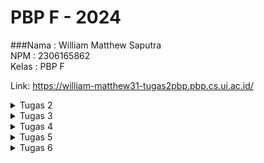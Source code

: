 # PBP F - 2024

###Nama : William Matthew Saputra  
NPM : 2306165862  
Kelas : PBP F  

Link: https://william-matthew31-tugas2pbp.pbp.cs.ui.ac.id/

<details>
  <summary>Tugas 2</summary>

**TUGAS 2**  
**Memuat project django baru**  
Dalam pembuatan proyek Django baru, ada beberapa hal dasar yang harus disiapkan mulai dari penyimpanan lokal, repository pada GitHub hingga hal - hal penting seperti _virtual environment_ dan lainnya. Penyimpanan lokal berguna untuk menyimpan data secara lokal pada penyimpanan komputer, sedangkan _repository_ GitHub adalah ruang penyimpanan secara daring. Data pada penyimpanan lokal nantinya akan di _push_ ke _repository_ GitHub sehingga data bisa diakses oleh pengembang lain sekaligus bisa dilacak perubahannya. Setelah menyiapkan penyimpanan lokal dan _repository_ GitHub, saya membuat dan mengaktifkan _virtual environment_ untuk mengisolasi _package_ dan _dependencies_ dari aplikasi sehingga tidak terjadi konflik dengan versi lain yang terdapat pada komputer. Selanjutnya, saya menyiapkan dependencies yang merupakan sebuah modul untuk fungsionalitas suatu perangkat lunak. _Dependencies_ mencakup _library_, _framework_, ataupun _package_. Pada kasus ini, saya menambahkan _dependencies_ melalui _file_ yang bernama `requirements.txt` yang nantinya akan di _install_ dengan memanfaatkan _virtual environment_. Setelah semua hal sudah siap, saya membuat proyek Django dengan nama `tugas2pbp` dengan perintah `django-admin startproject tugas2pbp .` Sebelum dijalankan, proyek Django harus diatur konfigurasinya pada file `settings.py`. Bagian yang harus diubah adalah `ALLOWED_HOST`, yang merupakan daftar host yang diperbolehkan untuk mengakses aplikasi web. Setelah itu, proyek Django ini bisa di deploy.  
  
**Membuat aplikasi dengan nama `main` pada proyek tersebut**  
Untuk membuat aplikasi dengan nama main pada proyek, saya menggunakan perintah `python manage.py startapp main` sehingga dirketori `main` baru akan terbentuk. Setelah itu saya mendaftarkan aplikasi `main` ke dalam proyek melalui file `settings.py`. Saya menambahkan `main` pada bagian `INSTALLED_APPS` pada file tersebut.  
  
**Melakukan routing pada proyek agar dapat menjalankan aplikasi `main`**  
Routing proyek dilakukan agar aplikasi `main` bisa dibuka melalui web. Routing dilakukan dengan membuat berkas `urls.py` pada direktori `main` yang sudah dibuat sebelumnya. Hal ini dilakukan untuk mengatur rute URL secara spesifik berdasarkan fitur yang ada pada aplikasi. Setelah itu saya menambahkan rute URL menggunakan fungsi _include_ pada berkas `urls.py`  pada direktori proyek untuk mengarahkan routing URL pada tingkat yang lebih luas dan mengarahkannya ke aplikasi.  

**Membuat model pada aplikasi `main` dengan nama `Product` dan memiliki atribut wajib (name, price, description)**  
Saya membuat model pada aplikasi dengan memodifikasi berkas `models.py` pada direktori main. Untuk tugas ini, saya menggunakan _CharField_ untuk atribut `name`, _IntegerField_ untuk atribut `price`, _TextField_ untuk atribut `description`, _DecimalField_ untuk atribut `thickness`, dan juga _TextField_ untuk atribut `user_reviews`. Setelah membuat model sesuai keinginan, saya melakukan migrasi model untuk mengubah struktur tabel data sesuai dengan model yang saya sudah definisikan.  

**Membuat sebuah fungsi pada `views.py` untuk dikembalikan ke dalam sebuah template HTML yang menampilkan nama aplikasi serta nama dan kelas kamu**  
`views.py` akan ditambahkan fungsi yang mengembalikan data yang diinginkan ke template HTML. Pada tugas ini, saya mengembalikan nama aplikasi, nama pribadi, dan kelas ke template HTML.  

**Membuat sebuah routing pada `urls.py` aplikasi `main` untuk memetakan fungsi yang telah dibuat pada `views.py`.**  
Saya menambahkan rute URL pada `urls.py` untuk mengatur rute URL yang berhubungan dengan aplikasi `main`. Pada kasus ini, URL akan memetakan fungsi yang sudah dibuat pada `views.py`. Hal ini berguna untuk menggunakan fungsi yang sudah dibuat melalui URL tertentu.  

**Melakukan deployment ke PWS terhadap aplikasi yang sudah dibuat sehingga nantinya dapat diakses oleh teman-temanmu melalui Internet.**  
Setelah menyiapkan seluruh komponen yang diperlukan untuk membuat aplikasi, saya melakukan deployment dengan menambahkan URL deployment pada berkasi `settings.py`, dilanjutkan dengan perintah _git add, commit_, dan _push_ perubahan ke GitHub sekaligus ke server PWS. Setelah _deployment_ berhasil, aplikasi bisa diakses melalui internet.  

**Bagan dan penjelasan**  
![PBP William (1)](https://github.com/user-attachments/assets/55e7a8d4-3280-4f35-8e1f-3c94cbfb3773)  
Bagan tersebut menggambarkan flow kerja dari aplikasi Django. Hal ini diawali dengan _request client_ dari pengguna yang akan diterima oleh `urls.py` yang berfungsi untuk menentukan _view_ yang tepat. Setelah itu, request akan diteruskan ke `views.py` yang nantinya akan berinteraksi dengan `models.py` dalam bentuk membaca atau menulis data yang diperlukan oleh database. Setelah proses data, `views.py` akan menerima data dari `main.html` yang berfungsi sebagai _template_ HTML dan bisa melakukan visualisasi data yang sudah diproses menjadi tampilan yang bisa dinikmati pengguna. Proses ini diakhiri dengan `views.py` yang mengirimkan HTTP _response_ berupa HTML yang sudah diproses atau dirender kepada pengguna.

**Bagian Pertanyaan**  
**1. Jelaskan fungsi git dalam pengembangan perangkat lunak!**  
Git adalah sebuah _distributed version control system_ (dVCS) yang berfungsi sebagai mengontrol dan melacak perubahan versi yang terjadi pada suatu proyek. Hal ini memungkinkan pengembang untuk memastikan bahwa setiap perubahan yang terjadi bisa diatur, dipantau, dan dilacak secara menyeluruh. Selain itu, perubahan juga bisa dibandingkan bahkan dibatalkan juga diperlukan. Inilah menjadi salah satu tools yang digunakan developer untuk berkolaborasi dalam menyelesaikan suatu projek. Developer bisa secara bebas bekerja pada bagian yang berbeda secara bersamaan tanpa mengganggu pekerjaan yang lain.  
  
**2. Menurut Anda, dari semua framework yang ada, mengapa framework Django dijadikan permulaan pembelajaran pengembangan perangkat lunak?**  
Framework Django digunakan sebagai permulaan dalam pembelajaran pengembangan perangkat lunak karena Django sendiri yang ramah untuk pengguna baru. Secara teknis, Django sudah dirancang untuk mengatasi beberapa kerumitan yang terjadi dalam pengembangan web. Rancangan ini juga mencakup ekosistem yang besar, baik, sekaligus memiliki keamanan yang terjamin. Selain itu Django bersifat _open-source_ yang memungkinkan pengembang untuk melakukan modifikasi secara luas. Ada banyak versi, dokumentasi, dan sudah dilengkapi dengan komunitas yang besar dan aktif.  
  
**3. Mengapa model pada Django disebut sebagai ORM?**  
Model pada Django disebut sebagai ORM (_Object Relational Mapping_) karena Django menggunakan cara ini untuk memetakan objek Python ke tabel _database_ yang bersifat _relational_. Pengembang dipermudah melalui kehadiran cara ini, karena mereka tidak perlu  untuk berurusan dengan query SQL secara manual untuk berhubungan dengan _database_. Hal ini cukup digantikan dengan menggunakan model di Python yang secara otomatis diubah menjadi operasi _database_.  
</details>

<details>
  <summary>Tugas 3</summary>

**TUGAS 3**  
**Membuat input form untuk menambahkan objek model pada app sebelumnya.**  
Langakh ini dimulai dengan membuat `forms.py` pada untuk membuat _forms_ yang bisa menerima data baru. Form menggunakan model `Product` yang mencakup field yang relevan. Setelah itu kita perbarui kode `views.py` dengan menambahkan fungsi `product_entry`. Fungsi ini menerima data, memvalidasi input, serta menyimpan data tersebut. Setelah berhasil disimpan maka pengguna akan di _redirect_ ke halaman utama. Lalu `views.py` dan `main.html` dimodifikasi untuk menampilan semua entri produk yang sudah dibuat.  

**Tambahkan 4 fungsi views baru untuk melihat objek yang sudah ditambahkan dalam format XML, JSON, XML by ID, dan JSON by ID.**  
    1.  **Format XML**  
        Kita perlu menambahkan fungsi `show_xml` yang mengambil seluruh data dari entry `Product` menggunakan `Product.objects.all()`. Lalu kita gunakan fungsi `serializers.serialize("xml", data)` yang mengembalikan hasil dengan tipe XML. 
          
        ```
        def show_xml(request):
            data = MoodEntry.objects.all()
            return HttpResponse(serializers.serialize("xml", data), content_type="application/xml")
            ```  
            
   2.  **Format JSON**  
       Fungsi yang akan digunakan adalah `show_json` yang serupa dengan `show_xml`. Nantinya fungsi ini akan mengembalikan hasil dengan tipe JSON.  
         
       ```
       def show_json(request):
            data = MoodEntry.objects.all()
            return HttpResponse(serializers.serialize("json", data), content_type="application/json")
       ```
       
  3. **XML by ID dan JSON by ID**  
      Fungsi tambahan`show_xml_by_id` dan `show_json_by_id` digunakan untuk mengambil data `Product` menggunakan ID. Query dilakukan menggunakan `data = MoodEntry.objects.filter(pk=id)` untuk mengambil data sesuai ID, lalu diubah menjadi format XML atau JSON sesuai yang dipanggil. Untuk memanggilnya kita bisa menambahkan ID di belakang URL.  
        
      ```
      def show_xml_by_id(request, id):
            data = MoodEntry.objects.filter(pk=id)
            return HttpResponse(serializers.serialize("xml", data), content_type="application/xml")
      ```  
  
      ```
      def show_json_by_id(request, id):
            data = MoodEntry.objects.filter(pk=id)
            return HttpResponse(serializers.serialize("json", data), content_type="application/json")
      ```    


**Membuat routing URL untuk masing-masing views yang telah ditambahkan pada poin 2.**  
URL ditambahkan pada file `urls.py` supaya fungsi - fungsi yang sudah ditambahkan pada `views.py` bisa diakses dan dimanfaatkan.  

```
urlpatterns = [
    path('', show_main, name='show_main'),
    path('create_product_entry',create_product_entry, name='create_product_entry'),
    path('xml/', show_xml, name='show_xml'),
    path('json/', show_json, name='show_json'),
    path('xml/<str:id>/', show_xml_by_id, name='show_xml_by_id'),
    path('json/<str:id>/', show_json_by_id, name='show_json_by_id'),
]
```
  
**Bagian Pertanyaan**  
**Jelaskan mengapa kita memerlukan data delivery dalam pengimplementasian sebuah platform?**  
Data delivery sangat penting dalam pengimplementasian sebuah platform karena data adalah bagian utama dari interaksi antara pengguna dengan sistem. Peran data delivery adalah memastikan agar komunikasi data antara server dan klien bisa berjalan dengan baik. Salah satu contoh dari data delivery yang baik adalah pada aplikasi web dimana klien pengguna bisa mengakses informasi, memasukkan input, hingga menerima respon secara _real time_.  

**Menurutmu, mana yang lebih baik antara XML dan JSON? Mengapa JSON lebih populer dibandingkan XML?**
JSON dan XML memiliki kelebihan dan kekurangannya masing - masing . Namun JSON sering dianggap lebih baik, terutama untuk aplikasi web karena:
  1. Sintaks yang lebih mudah: Sintaks JSON lebih sederhana dan mudah dibaca baik oleh komputer maupun manusia.
  2. Kompatibel dengan JavaScript: JSON adalah turunan dari JavaScript sehingga mudah digunakan dalam aplikasi web tanpa memerlukan parser tambahan.
  3. Efisiensi proses: JSON memiliki struktur dengan basis objek dan array saja sehingga memudahkan proses di berbagai bahasa pemograman.
Dari sudu pandang XML, XMl lebih rumit karena membutuhkan banyak tag yang harus ditulis sehingga ukurannya besar dan lebih lambat dalam melakukan proses.

**Jelaskan fungsi dari method `is_valid()` pada form Django dan mengapa kita membutuhkan method tersebut?**
Method `is_valid()` pada form Django berfungsi untuk memvalidasi input data yang dilakukan oleh pengguna ke dalam form. Method ini mencegah data yang tidak valid atau rusak masuk ke dalam sistem, misalnya angka yang di luar rentang, format nama yang salah, dan lainnya.

**Mengapa kita membutuhkan csrf_token saat membuat form di Django? Apa yang dapat terjadi jika kita tidak menambahkan csrf_token pada form Django? Bagaimana hal tersebut dapat dimanfaatkan oleh penyerang?**
`csrf_token` adalah _randomized token_ yang dihasilkan Django untuk melindungi aplikasi dari serangan CSRF. Serangan ini terjadi ketika ada permintaan berbahaya ke server seperti mengubah data penting menggunakan akun pengguna yang sudah terverifikasi. Tanpa `csrf_token` pada form, aplikasi akan rentan terhadap serangan dan bisa disalahgunakan hingga skala besar seperti menggubah data transaksi dan serangan serupa. Dengan menambahkan `csrf_token` kita memastikan bahwa setiap permintaan POST berasal dari sumber yang valid.

**POSTMAN**

**JSON**  
![image](https://github.com/user-attachments/assets/2bc3c452-ec73-4a21-b39d-0be6c8eaed50)  

**JSON BY ID**  
![image](https://github.com/user-attachments/assets/732802a6-a0bf-423c-a32c-32454d23b9c2)  

**XML**  
![image](https://github.com/user-attachments/assets/c9cbd717-1066-4bc1-aa9e-2e2b7416964e)  

**XML BY ID**  
![image](https://github.com/user-attachments/assets/731d0ec8-eb8e-47d9-8ba4-aa9aaea85a9e)  

</details>

<details>
  <summary>Tugas 4</summary>

**Tugas 4**
  
**Implementasi** 
**Mengimplementasikan fungsi registrasi, login, dan logout untuk memungkinkan pengguna untuk mengakses aplikasi sebelumnya dengan lancar.** 

Implementasi fungsi `registrasi`, `login`, dan `logout` pada aplikasi Django bertujuan untuk mengatur akses pengguna ke halaman yang di-restrict, seperti halaman utama pada aplikasi. 

Fungsi `register` bertujuan untuk membuat akun pengguna baru agar mereka bisa login dan mengakses halaman yang dibatasi. Fungsi ini ditambahkan pada file `views.py` pada direktori `main`. Untuk tampilan registrasi akan di-handle oleh `register.html` yang berada di direktori `main`. Fungsi ini menggunakan `UserCreationForm` dari Django yang akan menyediakan formulir pendaftaran untuk akun baru. Selanjutnya, pengguna akan mengirimkan data melalui form yang datanya akan divalidasi menggunakan `form.is_valid()`. Jika valid, nantinya akun baru akan disimpan pada `form.save()`. Setelah itu, pengguna akan mendapat pesan berhasil dan akan diarahkan kembali ke halaman `login`.

Mengautentikasi pengguna sehingga mereka bisa login dan mengakses halaman. Fungsi ini ditambahkan pada file `views.py` yang berada pada direktori `main`. Tampilan fungsi ini akan di-handle oleh file `login.html` yang berada pada direktori `main`. Fungsi ini menggunakan `AuthenticationForm` dari Django. Selanjutnya, pengguna akan mengirimkan data form login yang nantinya akan divalidasi. Jika valid, artinya pengguna berhasil diidentifikasi dengan `form.get_user()`. Setelah validasi, fungsi `login(request, user)` digunakan untuk melakukan proses login, menciptakan sesi baru untuk pengguna yang berhasil login.

Fungsi `logout` bertujuan untuk menghapus sesi pengguna yang telah login sehingga mereka tidak bisa mengakses halaman yang dibatasi. Fungsi ini ditambahkan ke file `views.py` yang berada pada direktori `main`. Fungsi ini menggunakan `logout(request)` dari Django yang bisa menghapus sesi pengguna saat ini. Setelah sesi dihapus, pengguna akan diarahkan ke halaman `login` sehingga mereka harus login ulang. Tombol ini ditambahkan ke dalam template `main.html`.  

**Menghubungkan model product dengan user**  
  
Model `Product` dan `User` dihubungkan untuk memetakan kepemilikan user atas product yang dibuatnya. Hal ini dilakukan dengan cara mengimpor model `User` pada `models.py` dilanjutkan dengan menambahkan `ForeignKey` pada model `Product`.

```
class Product(models.Model): 
    user = models.ForeignKey(User, on_delete=models.CASCADE)
```  

Kode tersebut berfungsi untuk menghubungkan satu `Product` dengan satu `User` melalui sebuah relationship.  

Selanjutnya kita ubah fungsi `create_product_entry`:
```
def create_product_entry(request):
    form = ProductForm(request.POST or None)

    if form.is_valid() and request.method == "POST":
        product_entry = form.save(commit=False)
        product_entry.user = request.user
        product_entry.save()
        return redirect('main:show_main')

    context = {'form': form}
    return render(request, "create_product_entry.html", context)
```

Fungsi `create_product_entry` menggunakan `commit=False` untuk mencegah Django langsung menyimpan data ke database setelah form divalidasi. Ini memungkinkan kita memodifikasi objek terlebih dahulu, seperti mengisi field `user` dengan `request.user` yang sedang login. Setelah itu, objek disimpan ke database, menandakan bahwa entri product tersebut milik pengguna yang sedang terautentikasi.  


Selanjutnya ubah value dari `product_entries` dan `context` pada `show_main` menjadi:
```
def show_main(request):
    product_entries = Product.objects.filter(user=request.user)
    context = {
        'name': request.user.username,
        'product_entries': product_entries
```

Kode tersebut menampilkan `Product` yang terkait dengan pengguna yang sedang login, dengan menyaring objek berdasarkan `User` yang sedang login. Selain itu, `request.user.username` digunakan untuk menampilkan username pengguna di halaman utama.  
  
Setelah itu lakukan migrasi. Dalam proses ini akan ada error yang muncul, pilih `1` dan ketik angka `1` lagi untuk menetapkan user dengan ID `1` pada model yang ada. Setelah itu lakukan import `os` pada `settings.py` dan ganti variabel `DEBUG` dengan kode dibawah ini:  
```
PRODUCTION = os.getenv("PRODUCTION", False)
DEBUG = not PRODUCTION
```

**Menampilkan detail informasi pengguna yang sedang logged in seperti username dan menerapkan cookies seperti last login pada halaman utama aplikasi.** 

Menampilkan informasi seperti last login pada halaman utama aplikasi akan menggunakan data dari _cookies_. Dengan langkah sebagai berikut:  


1. Tambahkan Import**: Buka `views.py` di subdirektori `main`, dan tambahkan:  
```
import datetime
from django.http import HttpResponseRedirect
from django.urls import reverse
```

2. Menambahkan _Cookie_ `last_login`: Pada fungsi `login_user`, ubah blok kode di if `form.is_valid()` menjadi:  
```
if form.is_valid():
    user = form.get_user()
    login(request, user)
    response = HttpResponseRedirect(reverse("main:show_main"))
    response.set_cookie('last_login', str(datetime.datetime.now()))
    return response
```

3. Menampilkan last_login di Halaman: Di fungsi show_main, tambahkan kode berikut ke dalam variabel context:  
```
'last_login': request.COOKIES['last_login']
```

4. Hapus _Cookie_ Saat _Logout_: Ubah fungsi `logout_user` menjadi:
```
def logout_user(request):
    logout(request)
    response = HttpResponseRedirect(reverse('main:login'))
    response.delete_cookie('last_login')
    return response
```
5. Tambahkan ke `main.html`: Setelah tombol _logout_, tambahkan kode berikut untuk menampilkan informasi pada halaman utama aplikasi web:
```
<h5>Sesi terakhir login: {{ last_login }}</h5>
```
  
**PERTANYAAN**  
**1. Apa perbedaan antara `HttpResponseRedirect()` dan `redirect()`**  
`HttpResponseRedirect()` adalah respons yang secara eksplisit mengarahkan ulang ke URL tertentu. URL yang diberikan harus ditentukan secara manual. Misalnya, jika kita ingin mengarahkan pengguna ke halaman tertentu harus menulis URL target secara eksplisit, seperti `/home/` atau `/login/`.  

`redirect()` adalah shortcut di Django yang secara internal menggunakan `HttpResponseRedirect()`. Django akan secara otomatis menangani konversi nama view atau nama URL menjadi URL penuh di backend, sehingga penggunaan `redirect()` sangat efisien dalam pengembangan aplikasi berbasis web.  

**2. Jelaskan cara kerja penghubungan model Product dengan User!**  

Model `Product` dan `User` akan dihubungkan menggunakan `ForeignKey` agar setiap produk memiliki pemilik yang jelas. Fungsi `create_product_entry` tidak bisa menyimpan produk baru setelah validasi form, melainkan akan ditambah informasi pemiliknya yaitu user yang sedang login. Nantinya setiap produk akan memiliki kaitan terhadap pengguna yang terautentikasi saat pembuatan.  

Fungsi `show_main` hanya akan menampilkan produk milik pengguna yang sedang login menggunakan filter `Product.objects.filter(user=request.user)`. Setelah perubahan dilakukan, harus dilakukan migrasi database dan jika ada error pilihlah opsi 1 untuk menetapkan `User` dengan ID 1 pada produk yang ada. Selain itu, pengaturan `DEBUG` harus diubah agar bisa aktif di mode development dan mati di mode production menggunakan variabel environment `PRODUCTION`.  

**3. Apa perbedaan antara authentication dan authorization, apakah yang dilakukan saat pengguna login? Jelaskan bagaimana Django mengimplementasikan kedua konsep tersebut.**

Authentication berfokus pada verifikasi identitas pengguna menggunakan username dan password. Authentication menggunakan fungsi `authenticate()` yang berguna untuk memvalidasi kredensial pengguna. Jika valid nantinya fungsi `login()` akan digunakan untuk membuat sesi dan menyimpan status login pengguna. Session ID kemudian disimpan di cookie untuk mengingat pengguna yang sudah login di setiap request berikutnya.  

Authorization adalah tahap lanjutan dari authentication. Authorization menentukan apa yang bisa pengguna akses. Django mengelola authorization melalui decorators seperti `@login_required` yang berguna untuk memastikan pengguna hanya bisa mengakses halaman tertentu setelah login. Django juga menggunakan `permission_required` untuk membatasi akses berdasarkan batasan tertentu, seperti hanya admin yang dapat mengakses halaman tertentu.  

**4. Bagaimana Django mengingat pengguna yang telah login? Jelaskan kegunaan lain dari _cookies_ dan apakah semua _cookies_ aman digunakan?**  
  
Cara Django mengingat pengguna yang telah login adalah dengan session _cookies_. Session _cookies_ diciptakan Django setelah pengguna login. Isi dari session _cookies_ adalah session ID yang akan digunakan untuk mengaitkan pengguna dengan data pada server. Saat pengguna melakukan request baru, nanti Django dapat memeriksa session ID yang sudah tercipta untuk mengecek apakah sudah melakukan login atau belum.  

Selain untuk mengatur dan melakukan validasi saat pengguna masuk ke sebuah halaman, _cookies_ juga memiliki banyak fungsionalitas lain. Dimulai dari menyimpan preferensi pengguna seperti bahasa default dan juga tema halaman, activity tracking untuk kepentingan analitik, hingga otentikasi untuk melakukan validasi agar pengguna yang meninggalkan halaman tidak perlu untuk melakukan login kembali.  

Meskipun _cookies_ tampaknya memiliki fungsionalitas yang tinggi, tidak semua _cookies_ aman digunakan. Ada beberapa _cookies_ yang tidak dienkripsi sehingga dapat dicuri oleh pihak lain menggunakan serangan man-in-the-middle. Ada juga _cookies_ yang tidak diberi atribut secure maupun tidak menggunakan `HTTPOnly` sehingga jenis-jenis _cookies_ ini sangat mudah disadap dan dapat disalahgunakan untuk mengambil sesi pengguna yang sedang aktif.

![messageImage_1727236854010](https://github.com/user-attachments/assets/1673fa4e-27d9-4535-ac77-7bf06ebe3c81)
![messageImage_1727237066319](https://github.com/user-attachments/assets/4710cd63-83b7-4210-8682-befd6c3ff786)

</details>  
  
<details>
    <summary>Tugas 5</summary>  

**Tugas 5**  
  
**Implementasikan fungsi untuk menghapus dan mengedit product.**  

**A. Edit Product**  
    1. Membuat fungsi edit_product yang menerima parameter request dan id  
    
  ```python  
    def edit_product(request, id):
        product = Product.objects.get(pk=id)
        form = ProductForm(request.POST or None, instance=product)
        if form.is_valid() and request.method == "POST":
            form.save()
            return HttpResponseRedirect(reverse('main:show_main'))
        context = {'form': form}
        return render(request, "edit_product.html", context)
  ```
          
  2. Melakukan import pada views.py
  ```python
    from django.shortcuts import .., reverse
    from django.http import .., HttpResponseRedirect
  ```
    
  3. Membuat file baru (edit_product.html)  sebagai tampilan dari fitur dari edit product
     
  ```python   
    {% extends 'base.html' %}
    {% load static %}
    {% block content %}
    <h1>Edit Product</h1>
    <form method="POST">
        {% csrf_token %}
        <table>
            {{ form.as_table }}
            <tr>
                <td></td>
                <td>
                    <input type="submit" value="Edit Product"/>
                </td>
            </tr>
        </table>
    </form>
    {% endblock %}
  ```

  4. Import fungsi edit_product pada urls.py dan menambahkan path ke urlpatterns
  ```python 
    from main.views import edit_product
  ```
  ```python
    ...
    path('edit-product/<uuid:id>', edit_product, name='edit_product'),
    ...
  ```

**B. Delete Product**  
    1. Membuat fungsi delete_product dengan parameter request dan id pada views.py  
    
```python
      def delete_product(request, id):
          product= Product.objects.get(pk = id)
          product.delete()
          # Kembali ke halaman awal
          return HttpResponseRedirect(reverse('main:show_main'))
```  
    
  2. Import fungsi delete_product pada urls.py dan tambahkan path url ke url patterns
  ```python
    from main.views import delete_product
  ```  
  ```python
  ...
  path('delete/<uuid:id>', delete_product, name='delete_product'), 
  ...
  ```  

**Kustomisasi halaman login, register, dan tambah product semenarik mungkin.**

<details>
<summary>Kode Login</summary>

  ```python
  {% extends 'base.html' %}
  {% load static %}  <!-- Ensure this line is present -->

  {% block meta %}
  <title>Login</title>
  {% endblock meta %}

  {% block content %}
  <!-- Background Video and Overlay -->
  <div class="relative min-h-screen overflow-hidden">
  
  <!-- Background Video -->
  <video autoplay loop muted playsinline class="absolute top-0 left-0 w-full h-full object-cover z-0" aria-hidden="true">
      <source src="{% static 'video/background.mp4' %}" type="video/mp4">  <!-- This uses the static tag correctly -->
      Your browser does not support the video tag.
  </video>
  
  <!-- Grey Overlay -->
  <div class="absolute top-0 left-0 w-full h-full bg-gray-700 bg-opacity-50 z-10"></div>
  
  <!-- Main Content -->
  <div class="relative z-20 flex items-center justify-center min-h-screen w-screen py-12 px-4 sm:px-6 lg:px-8">
      <div class="max-w-md w-full space-y-8">
      <div>
          <h2 class="mt-6 text-center text-3xl font-extrabold text-white"> <!-- changed to white -->
          Login to your account
          </h2>
      </div>
      <form class="mt-8 space-y-6" method="POST" action="">
          {% csrf_token %}
          <input type="hidden" name="remember" value="true">
          <div class="rounded-md shadow-sm -space-y-px">
          <div>
              <label for="username" class="sr-only">Username</label>
              <input id="username" name="username" type="text" required class="appearance-none rounded-none relative block w-full px-3 py-2 border border-gray-300 placeholder-gray-500 text-gray-900 rounded-t-md focus:outline-none focus:ring-[#2d46a2] focus:border-[#2d46a2] focus:z-10 sm:text-sm" placeholder="Username">
          </div>
          <div>
              <label for="password" class="sr-only">Password</label>
              <input id="password" name="password" type="password" required class="appearance-none rounded-none relative block w-full px-3 py-2 border border-gray-300 placeholder-gray-500 text-gray-900 rounded-b-md focus:outline-none focus:ring-[#2d46a2] focus:border-[#2d46a2] focus:z-10 sm:text-sm" placeholder="Password">
          </div>
          </div>

          <div>
          <button type="submit" class="group relative w-full flex justify-center py-2 px-4 border border-transparent text-sm font-medium rounded-md text-white bg-[#2d46a2] hover:bg-[#24378c] focus:outline-none focus:ring-2 focus:ring-offset-2 focus:ring-[#2d46a2]">
              Sign in
          </button>
          </div>
      </form>

      {% if messages %}
      <div class="mt-4">
          {% for message in messages %}
          {% if message.tags == "success" %}
          <div class="bg-green-100 border border-green-400 text-green-700 px-4 py-3 rounded relative" role="alert">
              <span class="block sm:inline">{{ message }}</span>
          </div>
          {% elif message.tags == "error" %}
          <div class="bg-red-100 border border-red-400 text-red-700 px-4 py-3 rounded relative" role="alert">
              <span class="block sm:inline">{{ message }}</span>
          </div>
          {% else %}
          <div class="bg-blue-100 border border-blue-400 text-blue-700 px-4 py-3 rounded relative" role="alert">
              <span class="block sm:inline">{{ message }}</span>
          </div>
          {% endif %}
          {% endfor %}
      </div>
      {% endif %}

      <div class="text-center mt-4">
          <p class="text-sm text-gray-300"> <!-- changed to a lighter gray -->
          Don't have an account yet?
          <a href="{% url 'main:register' %}" class="font-medium text-[#4a90e2] hover:text-[#356bb0]"> <!-- changed to a more vibrant blue -->
              Register Now
          </a>
          </p>
      </div>
      </div>
  </div>
  </div>
  {% endblock content %}
  ```
</details>
<details>
  <summary>Kode Register</summary>  
  
  ```python
    {% extends 'base.html' %}
    {% load static %}  <!-- Ensure this line is present -->
    
    {% block meta %}
    <title>Register</title>
    {% endblock meta %}
    
    {% block content %}
    <!-- Background Video and Overlay -->
    <div class="relative min-h-screen overflow-hidden">
      
      <!-- Background Video -->
      <video autoplay loop muted playsinline class="absolute top-0 left-0 w-full h-full object-cover z-0" aria-hidden="true">
        <source src="{% static 'video/background.mp4' %}" type="video/mp4">
        Your browser does not support the video tag.
      </video>
      
      <!-- Grey Overlay -->
      <div class="absolute top-0 left-0 w-full h-full bg-gray-700 bg-opacity-50 z-10"></div>
      
      <!-- Main Content -->
      <div class="relative z-20 flex items-center justify-center min-h-screen w-screen py-12 px-4 sm:px-6 lg:px-8">
        <div class="max-w-md w-full space-y-8 form-style">
          <div>
            <h2 class="mt-6 text-center text-3xl font-extrabold text-white">
              Create your account
            </h2>
          </div>
          <form class="mt-8 space-y-6" method="POST">
            {% csrf_token %}
            <input type="hidden" name="remember" value="true">
            <div class="rounded-md shadow-sm -space-y-px">
              {% for field in form %}
                <div class="{% if not forloop.first %}mt-4{% endif %}">
                  <label for="{{ field.id_for_label }}" class="mb-2 font-semibold text-white">
                    {{ field.label }}
                  </label>
                  <div class="relative">
                    {{ field }}
                    <div class="absolute inset-y-0 right-0 pr-3 flex items-center pointer-events-none">
                      {% if field.errors %}
                        <svg class="h-5 w-5 text-red-500" fill="currentColor" viewBox="0 0 20 20">
                          <path fill-rule="evenodd" d="M18 10a8 8 0 11-16 0 8 8 0 0116 0zm-7 4a1 1 0 11-2 0 1 1 0 012 0zm-1-9a1 1 0 00-1 1v4a1 1 0 102 0V6a1 1 0 00-1-1z" clip-rule="evenodd" />
                        </svg>
                      {% endif %}
                    </div>
                  </div>
                  {% if field.errors %}
                    {% for error in field.errors %}
                      <p class="mt-1 text-sm text-red-600">{{ error }}</p>
                    {% endfor %}
                  {% endif %}
                </div>
              {% endfor %}
            </div>
    
            <div>
              <button type="submit" class="group relative w-full flex justify-center py-2 px-4 border border-transparent text-sm font-medium rounded-md text-white bg-[#2d46a2] hover:bg-[#24378c] focus:outline-none focus:ring-2 focus:ring-offset-2 focus:ring-[#2d46a2]">
                Register
              </button>
            </div>
          </form>
    
          {% if messages %}
          <div class="mt-4">
            {% for message in messages %}
            <div class="bg-red-100 border border-red-400 text-red-700 px-4 py-3 rounded relative" role="alert">
              <span class="block sm:inline">{{ message }}</span>
            </div>
            {% endfor %}
          </div>
          {% endif %}
    
          <div class="text-center mt-4">
            <p class="text-sm text-white">
              Already have an account?
              <a href="{% url 'main:login' %}" class="font-medium text-[#4a90e2] hover:text-[#24378c]">
                Login here
              </a>
            </p>
          </div>
        </div>
      </div>
    </div>
    {% endblock content %}
  ```
</details>
<details>
  <summary>Kode Tambah Product</summary>  
  
  ```python 
    {% extends 'base.html' %}
    {% load static %}
    {% block meta %}
    <title>Create Product</title>
    {% endblock meta %}
    
    {% block content %}
    {% include 'navbar.html' %}
    
    <!-- Background Video and Overlay -->
    <div class="relative min-h-screen overflow-hidden">
      
      <!-- Background Video -->
      <video autoplay loop muted playsinline class="absolute top-0 left-0 w-full h-full object-cover z-0" aria-hidden="true">
        <source src="{% static 'video/background.mp4' %}" type="video/mp4">
        Your browser does not support the video tag.
      </video>
      
      <!-- Grey Overlay -->
      <div class="absolute top-0 left-0 w-full h-full bg-gray-700 bg-opacity-50 z-10"></div>
      
      <!-- Main Content -->
      <div class="relative z-20 flex flex-col min-h-screen">
        <div class="container mx-auto px-4 py-8 mt-16 max-w-xl">
          <h1 class="text-3xl font-bold text-center mb-8 text-white">Create Product Entry</h1>
        
          <div class="bg-white shadow-md rounded-lg p-6 form-style">
            <form method="POST" class="space-y-6">
              {% csrf_token %}
              {% for field in form %}
                <div class="flex flex-col">
                  <label for="{{ field.id_for_label }}" class="mb-2 font-semibold text-gray-700">
                    {{ field.label }}
                  </label>
                  <div class="w-full">
                    {{ field }}
                  </div>
                  {% if field.help_text %}
                    <p class="mt-1 text-sm text-gray-500">{{ field.help_text }}</p>
                  {% endif %}
                  {% for error in field.errors %}
                    <p class="mt-1 text-sm text-red-600">{{ error }}</p>
                  {% endfor %}
                </div>
              {% endfor %}
              <div class="flex justify-center mt-6">
                <button type="submit" class="bg-indigo-600 text-white font-semibold px-6 py-3 rounded-lg hover:bg-indigo-700 transition duration-300 ease-in-out w-full">
                  Create Product Entry
                </button>
              </div>
            </form>
          </div>
        </div>
      </div>
    </div>
    {% endblock %}
  ```

</details>

**Kustomisasi halaman daftar product menjadi lebih menarik dan responsive. Kemudian, perhatikan kondisi berikut:**  
  1.  Jika pada aplikasi belum ada product yang tersimpan, halaman daftar product akan menampilkan gambar dan pesan bahwa belum ada product yang terdaftar.

  Menambahkan kode berikut pada `main.html` untuk menampilkan gambar dan pesan bahwa belum ada product yang terdaftar  
      
  ```python 
    <!-- Product Entries Section -->
    {% if not product_entries %}
    <div class="flex flex-col items-center justify-center min-h-[24rem] p-6">
      <img src="{% static 'image/empty.png' %}" alt="Empty product" class="w-32 h-32 mb-4"/>
      <p class="text-center text-gray-200 mt-4">Belum ada data produk pada toko.</p>
    </div>
    {% else %}
    <div class="columns-1 sm:columns-2 lg:columns-3 gap-6 space-y-6 w-full">
      {% for product_entry in product_entries %}
        {% include 'card_product.html' with product_entry=product_entry %}
      {% endfor %}
    </div>
    {% endif %}
  ```

2. Jika sudah ada product yang tersimpan, halaman daftar product akan menampilkan detail setiap product dengan menggunakan card (tidak boleh sama persis dengan desain pada Tutorial!)  

Berikut adalah kode `card_product.html`
   ```python 
        {% load humanize %}
        <div class="relative break-inside-avoid">
            <div class="relative bg-[#2d46a2] shadow-md rounded-lg mb-6 break-inside-avoid flex flex-col border-2 border-indigo-300 transform scale-100 hover:scale-105 transition-transform duration-300">
              
              <!-- Header Section -->
              <div class="bg-[#fef582] text-black-800 p-4 rounded-t-lg border-b-2 border-indigo-300">
                <h3 class="font-bold text-xl mb-2">{{ product_entry.product_name }}</h3>
                <p class="font-bold text-green-600">Rp {{ product_entry.price|intcomma }}</p>
              </div>
              
              <!-- Content Section -->
              <div class="p-4">
                
                <!-- Description Title -->
                <p class="font-semibold text-lg mb-2 text-[#fef582]">Description</p>
                <!-- Description Content -->
                <p class="text-white mb-2">
                  {{ product_entry.description }}
                </p>
                
                <!-- Thickness Title -->
                <p class="font-semibold text-lg mb-2 text-[#fef582]">Thickness</p>
                <!-- Thickness Content -->
                <p class="text-white mb-2">
                  {{ product_entry.thickness }} mm
                </p>
        
                <!-- User Rating and Review -->
                <div class="mt-4 text-center">
                  
                  <!-- User Review Title -->
                  <p class="font-semibold mb-2 text-[#fef582]">User Review</p>
                  <!-- User Review Content -->
                  <p class="italic text-white">"{{ product_entry.user_reviews }}"</p>
                  
                  <!-- Display Star Rating -->
                  <div class="flex justify-center items-center mt-2">
                    {% for i in "12345" %}
                      {% if forloop.counter <= product_entry.user_ratings %}
                        <svg xmlns="http://www.w3.org/2000/svg" class="h-6 w-6 text-yellow-400" fill="currentColor" viewBox="0 0 20 20">
                          <path d="M9.049 2.927a1 1 0 011.902 0l1.454 4.473a1 1 0 00.95.69h4.702c.97 0 1.371 1.24.588 1.81l-3.808 2.718a1 1 0 00-.364 1.118l1.454 4.473c.296.911-.755 1.668-1.539 1.118L10 14.347l-3.808 2.718c-.784.55-1.835-.207-1.539-1.118l1.454-4.473a1 1 0 00-.364-1.118L2.935 9.9c-.784-.57-.382-1.81.588-1.81h4.702a1 1 0 00.95-.69l1.454-4.473z" />
                        </svg>
                      {% else %}
                        <svg xmlns="http://www.w3.org/2000/svg" class="h-6 w-6 text-gray-400" fill="currentColor" viewBox="0 0 20 20">
                          <path d="M9.049 2.927a1 1 0 011.902 0l1.454 4.473a1 1 0 00.95.69h4.702c.97 0 1.371 1.24.588 1.81l-3.808 2.718a1 1 0 00-.364 1.118l1.454 4.473c.296.911-.755 1.668-1.539 1.118L10 14.347l-3.808 2.718c-.784.55-1.835-.207-1.539-1.118l1.454-4.473a1 1 0 00-.364-1.118L2.935 9.9c-.784-.57-.382-1.81.588-1.81h4.702a1 1 0 00.95-.69l1.454-4.473z" />
                        </svg>
                      {% endif %}
                    {% endfor %}
                  </div>
                </div>
              </div>
              
              <!-- Edit and Delete Buttons -->
              <div class="absolute top-2 right-2 flex space-x-1">
                <a href="{% url 'main:edit_product' product_entry.pk %}" class="bg-yellow-500 hover:bg-yellow-600 text-white rounded-full p-2 transition duration-300 shadow-md">
                  <svg xmlns="http://www.w3.org/2000/svg" class="h-6 w-6" viewBox="0 0 20 20" fill="currentColor">
                    <path d="M13.586 3.586a2 2 0 112.828 2.828l-.793.793-2.828-2.828.793-.793zM11.379 5.793L3 14.172V17h2.828l8.38-8.379-2.83-2.828z" />
                  </svg>
                </a>
                <a href="{% url 'main:delete_product' product_entry.pk %}" class="bg-red-500 hover:bg-red-600 text-white rounded-full p-2 transition duration-300 shadow-md">
                  <svg xmlns="http://www.w3.org/2000/svg" class="h-6 w-6" viewBox="0 0 20 20" fill="currentColor">
                    <path fill-rule="evenodd" d="M9 2a1 1 0 00-.894.553L7.382 4H4a1 1 0 000 2v10a2 2 0 002 2h8a2 2 0 002-2V6a1 1 0 100-2h-3.382l-.724-1.447A1 1 0 0011 2H9zM7 8a1 1 0 012 0v6a1 1 0 11-2 0V8zm5-1a1 1 0 00-1 1v6a1 1 0 102 0V8a1 1 0 00-1-1z" clip-rule="evenodd" />
                  </svg>
                </a>
              </div>
            </div>
        </div>
   ```  

**Untuk setiap card product, buatlah dua buah button untuk mengedit dan menghapus product pada card tersebut!**  

Menambahkan kode berikut pada `card_product.html`  untuk membuat tombol _edit_ dan _delete_  
```python
<!-- Edit and Delete Buttons -->
      <div class="absolute top-2 right-2 flex space-x-1">
        <a href="{% url 'main:edit_product' product_entry.pk %}" class="bg-yellow-500 hover:bg-yellow-600 text-white rounded-full p-2 transition duration-300 shadow-md">
          <svg xmlns="http://www.w3.org/2000/svg" class="h-6 w-6" viewBox="0 0 20 20" fill="currentColor">
            <path d="M13.586 3.586a2 2 0 112.828 2.828l-.793.793-2.828-2.828.793-.793zM11.379 5.793L3 14.172V17h2.828l8.38-8.379-2.83-2.828z" />
          </svg>
        </a>
        <a href="{% url 'main:delete_product' product_entry.pk %}" class="bg-red-500 hover:bg-red-600 text-white rounded-full p-2 transition duration-300 shadow-md">
          <svg xmlns="http://www.w3.org/2000/svg" class="h-6 w-6" viewBox="0 0 20 20" fill="currentColor">
            <path fill-rule="evenodd" d="M9 2a1 1 0 00-.894.553L7.382 4H4a1 1 0 000 2v10a2 2 0 002 2h8a2 2 0 002-2V6a1 1 0 100-2h-3.382l-.724-1.447A1 1 0 0011 2H9zM7 8a1 1 0 012 0v6a1 1 0 11-2 0V8zm5-1a1 1 0 00-1 1v6a1 1 0 102 0V8a1 1 0 00-1-1z" clip-rule="evenodd" />
          </svg>
        </a>
      </div>
    </div>
```  

**Buatlah navigation bar (navbar) untuk fitur-fitur pada aplikasi yang responsive terhadap perbedaan ukuran device, khususnya mobile dan desktop.**  

_Navigation bar_ yang responsive terhadap perbedaan ukuran device bisa diimplementasikan karena pemanfaattan **Tailwind CSS**. Atribut seperti `hidden md:flex` dan juga `md:  hidden` mengatur agar _navigation bar_ yang memiliki konten _Home_, Products, _Categories_, dan _Cart_ bisa menampilkan seluruh aspek tersebut pada layar yang lebar dan bisa menampilkan logo hamburger pada layar kecil dan jika di klik akan menjabarkan seluruh isi konten tersebut. Berikut adalah kode _navigation bar_:

```python
    <nav class="bg-[#2d46a2] shadow-lg fixed top-0 left-0 z-40 w-screen">
      <div class="max-w-7xl mx-auto px-4 sm:px-6 lg:px-8">
        <div class="flex items-center justify-between h-16">
          <div class="flex items-center">
            <h1 class="text-2xl font-bold text-center text-white">{{app}}</h1>
          </div>
          <div class="hidden md:flex items-center space-x-4">
            <!-- Navbar items for desktop -->
            <a href="#" class="text-white hover:text-gray-200">Home</a>
            <a href="#" class="text-white hover:text-gray-200">Products</a>
            <a href="#" class="text-white hover:text-gray-200">Categories</a>
            <a href="#" class="text-white hover:text-gray-200">Cart</a>
            {% if user.is_authenticated %}
              <span class="text-gray-300">Welcome, {{ user.username }}</span>
              <a href="{% url 'main:logout' %}" class="text-center bg-red-500 hover:bg-red-600 text-white font-bold py-2 px-4 rounded transition duration-300">
                Logout
              </a>
            {% else %}
              <a href="{% url 'main:login' %}" class="text-center bg-[#2d46a2] hover:bg-[#24378c] text-white font-bold py-2 px-4 rounded transition duration-300">
                Login
              </a>
            {% endif %}
          </div>
          <div class="md:hidden flex items-center">
            <button class="mobile-menu-button">
              <svg class="w-6 h-6 text-white" fill="none" stroke-linecap="round" stroke-linejoin="round" stroke-width="2" viewBox="0 0 24 24" stroke="currentColor">
                <path d="M4 6h16M4 12h16M4 18h16"></path>
              </svg>
            </button>
          </div>
        </div>
      </div>
      <!-- Mobile menu -->
      <div class="mobile-menu hidden md:hidden px-4 w-full md:max-w-full">
        <div class="pt-2 pb-3 space-y-1 mx-auto">
          <!-- Navbar items for mobile -->
          <a href="#" class="block text-center text-white py-2">Home</a>
          <a href="#" class="block text-center text-white py-2">Products</a>
          <a href="#" class="block text-center text-white py-2">Categories</a>
          <a href="#" class="block text-center text-white py-2">Cart</a>
          {% if user.is_authenticated %}
            <span class="block text-gray-300 px-3 py-2">Welcome, {{ user.username }}</span>
            <a href="{% url 'main:logout' %}" class="block text-center bg-red-500 hover:bg-red-600 text-white font-bold py-2 px-4 rounded transition duration-300">
              Logout
            </a>
          {% else %}
            <a href="{% url 'main:login' %}" class="block text-center bg-[#2d46a2] hover:bg-[#24378c] text-white font-bold py-2 px-4 rounded transition duration-300 mb-2">
              Login
            </a>
          {% endif %}
        </div>
      </div>
    
      <script>
        const btn = document.querySelector("button.mobile-menu-button");
        const menu = document.querySelector(".mobile-menu");
      
        btn.addEventListener("click", () => {
          menu.classList.toggle("hidden");
        });
      </script>
    </nav>
```  

**PERTANYAAN**  
**1.   Jika terdapat beberapa CSS selector untuk suatu elemen HTML, jelaskan urutan prioritas pengambilan CSS selector tersebut!**  

Prioritasnya adalah Inline Styles > ID Selector > Class, Attribute, dan Pseudo-class Selectors > Element Selector > Browser Default.  

Inline Styles adalah gaya yang ditulis langsung pada elemen HTML menggunakan atribut `style=""`. Contohnya adalah `<h1 style="color: red;">Judul</h1>`. Prioritas inline style selalu yang tertinggi dan akan menimpa semua jenis CSS lainnya jika tidak ada penggunaan `!important`.  

ID Selector adalah selector yang menggunakan atribut `id` pada elemen HTML. Contohnya adalah `#header { color: blue; }` untuk elemen `<div id="header"></div>`.  

Class, Attribute, dan Pseudo-class Selectors adalah selector yang menggunakan class, atribut, atau pseudo-class seperti `:hover`, `:focus`, dan lainnnya. Class ini dapat diterapkan pada beberapa elemen sekaligus. Contoh implementasinya adalah `.main { font-size: 16px; }`, `[type="text"] { color: green; }`, `:hover { background-color: yellow; }`. 

Element Selector adalah selctor yang hanya menggunakan nama elemen HTML. Contohnya adalah `h1 { color: orange; }` untuk elemen `<h1>`. 

Browser default tidak memiliki gaya khusus yang diterapkan oleh pengguna. Browser akan menggunakan gaya defaultnya untuk elemen HTML, misalnya heading `<h1>` lebih besar dan tebal daripada paragraf `<p>` secara default.  

**2. Mengapa responsive design menjadi konsep yang penting dalam pengembangan aplikasi web? Berikan contoh aplikasi yang sudah dan belum menerapkan responsive design!**  

_Responsive design_ menjadi konsep yang penting dalam pengembangan aplikasi web karena secara langsung akan mempengaruhi _user experience_ pada berbagai perangkat dengan perbedaan ukuran layar. Dalam _responsive design_, elemen pada halaman web akan menyesuaikan ukuran dan tata letaknya berdasarkan ukuran layar. Hal ini memastikan agar pengguna bisa mengakses dan berinteraksi dengan aplikasi web secara nyaman. Tidak hanya berhubungan dengan _user experience_, responsive design juga berhubungan dengan beberapa aspek lainnya, salah satunya adalah dengan SEO. Search engine Google menggunakan **_mobile-first indexing_** yang berarti aplikasi web dengan desain responsif akan lebih diutamakan dalam peringkat hasil pencarian, terutama pada pencarian perangkat mobile.  Contoh aplikasi yang belum menggunakan responsive design adalah aren.cs.ui.ac.id yang merupakan aplikasi untuk melakukang penilaian lab matkul SDA, sedangkan aplikasi yang sudah menggunakan responsive design adalah tokopedia.com yang merupakan salah satu _platform_ jual beli terbesar di Indonesia.

**3. Jelaskan perbedaan antara margin, border, dan padding, serta cara untuk mengimplementasikan ketiga hal tersebut!**  

Margin, border, dan padding adalah tiga elemen penting dari CSS Box Model yang digunakan untuk mengatur ruang di sekitar elemen HTML. Masing-masing memiliki fungsi yang berbeda, berikut adalah ciri - ciri dari setiap elemen dan cara implementasinya.  

  A. Padding  
Padding adalah ruang antara konten dari elemen dan batas (border) elemen tersebut. Artinya, padding membuat jarak antara isi elemen dengan tepi elemen itu sendiri. Padding termasuk bagian dari elemen yang dapat mempengaruhi ukuran elemen secara keseluruhan. Cara implementasi padding adalah dengan menggunakan properti padding seperti `padding-top`, `padding-right`, `padding-bottom`, dan `padding-left`.  
```python
    .example {
      padding: 20px; /* Padding di semua sisi */
    }
    
    .example2 {
      padding: 10px 15px; /* Padding atas/bawah 10px, kiri/kanan 15px */
    }
    
    .example3 {
      padding-top: 10px;
      padding-right: 5px;
      padding-bottom: 15px;
      padding-left: 5px;
    }
``` 

  B. Border
Border adalah garis yang membungkus elemen. Border berada di luar padding dan digunakan untuk memberikan garis pembatas di sekitar elemen. Border dapat diatur tebal, gaya (solid, dashed, dotted), dan warna. Cara implementasi border adalah dengan menggunakan properti border seperti `border-top`, `border-right`, `border-bottom`, dan `border-left`.  
```python
  .example {
    border: 2px solid black; /* Border hitam 2px di semua sisi */
  }
  
  .example2 {
    border-top: 5px dashed blue; /* Border atas dengan garis putus-putus biru */
  }
```  

  C. Margin
Margin adalah ruang di luar border elemen. Margin menentukan jarak antara elemen dengan elemen lainnya di halaman. Margin tidak mempengaruhi ukuran elemen itu sendiri, tetapi mempengaruhi ruang di luar elemen tersebut. Cara implementasi margin adalah dengan menggunakan properti margin seperti `margin-top`, `margin-right`, `margin-bottom`, dan `margin-left`.
```python
    .example {
      margin: 20px; /* Margin di semua sisi */
    }
    
    .example2 {
      margin: 10px 15px; /* Margin atas/bawah 10px, kiri/kanan 15px */
    }
    
    .example3 {
      margin-top: 10px;
      margin-right: 5px;
      margin-bottom: 15px;
      margin-left: 5px;
    }
```  

**4. Jelaskan konsep flex box dan grid layout beserta kegunaannya!** 
 
Flexbox adalah model tata letak satu dimensi yang berguna untuk mengatur elemen dalam baris atau kolom secara fleksibel. Flexbox ideal untuk tata letak linear seperti navbar, form, atau grid sederhana. Contoh properti dari flexbox seperti `flex-direction`, `justify-content`, dan `align-items`.  

Contoh kegunaan:  
    a. Navbar: Menyusun navigasi secara horizontal  
    b. Layout tombol: Mengatur tombol dalam satu baris atau kolom  
    c. Form: Mengatur elemen input dalam form secara rapi  
    
Berikut adalah contoh implementasinya:  
```python
    .container {
      display: flex;
      justify-content: center;
      align-items: center;
    }
```  

Grid Layout adalah model tata letak dua dimensi yang memungkinkan pengaturan elemen memanfaatkan baris dan kolom. Grid cocok untuk layout yang lebih kompleks seperti dashboard atau galeri. Contoh properti dari grid seperti `grid-template-columns`, `grid-template-rows`, dan `grid-area`. Berikut adalah contoh implementasinya.   
Contoh kegunaan:  
  a. Dashboard: Menyusun widget atau komponen secara terstruktur  
  b. Galeri gambar: Mengatur gambar dalam beberapa kolom dan baris  
  c. Halaman web yang kompleks: Menyusun tata letak halaman dengan banyak elemen  

Berikut adalah contoh implementasinya:  
```python
    .container {
      display: grid;
      grid-template-columns: 200px 200px;
      grid-gap: 10px;
    }
```
</details>  

<details>
  <summary>Tugas 6</summary>

## Implementasi

#### Ubahlah kode cards data mood agar dapat mendukung AJAX GET.
1. Mengambil Data Product dengan Fetch API  
Fungsi `getProductEntries()` diubah untuk mendapatkan data produk menggunakan AJAX GET dari endpoint yang menampilkan produk dalam format JSON.  

```javascript
async function getProductEntries() {
    return fetch("{% url 'main:show_json' %}") // Mengambil data produk dari endpoint JSON
    .then((res) => res.json()) // Mengubah response ke JSON
}
```
2. Membuat Fungsi untuk Melakukan render Data Produk ke dalam Card  
Setelah mendapatkan data produk, data tersebut perlu dirender ke dalam bentuk HTML (card). Data ini diambil dari JSON yang diterima dari server. 

```javascript
async function refreshProductEntries() {
    // Menghapus isi kontainer card sebelum me-render ulang
    document.getElementById("product_entry_cards").innerHTML = "";
    document.getElementById("product_entry_cards").className = "";

    const productEntries = await getProductEntries(); // Ambil data produk melalui fetch

    let htmlString = "";
    let classNameString = "";

    // Jika data kosong, tampilkan pesan bahwa tidak ada produk
    if (productEntries.length === 0) {
        classNameString = "flex flex-col items-center justify-center min-h-[24rem] p-6";
        htmlString = `
            <div class="flex flex-col items-center justify-center min-h-[24rem] p-6">
                <img src="{% static 'image/empty.png' %}" alt="Empty product" class="w-32 h-32 mb-4"/>
                <p class="text-center text-gray-600 mt-4">Belum ada produk di toko.</p>
            </div>
        `;
    } else {
        // Menampilkan data produk dalam bentuk card
        classNameString = "columns-1 sm:columns-2 lg:columns-3 gap-6 space-y-6 w-full";
        productEntries.forEach((item) => {
            const product_name = DOMPurify.sanitize(item.fields.product_name);  // Sanitasi input untuk keamanan XSS
            const description = DOMPurify.sanitize(item.fields.description); // Sanitasi input
            const user_reviews = DOMPurify.sanitize(item.fields.user_reviews);

            htmlString += `
                <div class="relative break-inside-avoid">
                    <div class="relative bg-[#2d46a2] shadow-md rounded-lg mb-6 break-inside-avoid flex flex-col border-2 border-indigo-300 transform scale-100 hover:scale-105 transition-transform duration-300">
                        <div class="bg-[#fef582] text-black-800 p-4 rounded-t-lg border-b-2 border-indigo-300">
                            <h3 class="font-bold text-xl mb-2">${product_name}</h3>
                            <p class="font-bold text-green-600">Rp ${item.fields.price.toLocaleString()}</p>
                        </div>
                        <div class="p-4">
                            <p class="font-semibold text-lg mb-2 text-[#fef582]">Description</p>
                            <p class="text-white mb-2">
                                ${description}
                            </p>
                            <p class="font-semibold text-lg mb-2 text-[#fef582]">Thickness</p>
                            <p class="text-white mb-2">
                                ${item.fields.thickness} mm
                            </p>
                            <div class="mt-4 text-center">
                                <p class="font-semibold mb-2 text-[#fef582]">User Review</p>
                                <p class="italic text-white">"${user_reviews}"</p>
                                <div class="flex justify-center items-center mt-2">
                                    ${[...Array(5)].map((_, i) => i < item.fields.user_ratings
                                      ? `<svg xmlns="http://www.w3.org/2000/svg" class="h-6 w-6 text-yellow-400" fill="currentColor" viewBox="0 0 20 20"><path d="M9.049 2.927a1 1 0 011.902 0l1.454 4.473a1 1 0 00.95.69h4.702c.97 0 1.371 1.24.588 1.81l-3.808 2.718a1 1 0 00-.364 1.118l1.454 4.473c.296.911-.755 1.668-1.539 1.118L10 14.347l-3.808 2.718c-.784.55-1.835-.207-1.539-1.118l1.454-4.473a1 1 0 00-.364-1.118L2.935 9.9c-.784-.57-.382-1.81.588-1.81h4.702a1 1 0 00.95-.69l1.454-4.473z"/></svg>`
                                      : `<svg xmlns="http://www.w3.org/2000/svg" class="h-6 w-6 text-gray-400" fill="currentColor" viewBox="0 0 20 20"><path d="M9.049 2.927a1 1 0 011.902 0l1.454 4.473a1 1 0 00.95.69h4.702c.97 0 1.371 1.24.588 1.81l-3.808 2.718a1 1 0 00-.364 1.118l1.454 4.473c.296.911-.755 1.668-1.539 1.118L10 14.347l-3.808 2.718c-.784.55-1.835-.207-1.539-1.118l1.454-4.473a1 1 0 00-.364-1.118L2.935 9.9c-.784-.57-.382-1.81.588-1.81h4.702a1 1 0 00.95-.69l1.454-4.473z"/></svg>`).join('')}
                                </div>
                            </div>
                        </div>
                        <div class="absolute top-2 right-2 flex space-x-1">
                            <a href="/edit-product/${item.pk}" class="bg-yellow-500 hover:bg-yellow-600 text-white rounded-full p-2 transition duration-300 shadow-md">
                                <svg xmlns="http://www.w3.org/2000/svg" class="h-6 w-6" viewBox="0 0 20 20" fill="currentColor">
                                  <path d="M13.586 3.586a2 2 0 112.828 2.828l-.793.793-2.828-2.828.793-.793zM11.379 5.793L3 14.172V17h2.828l8.38-8.379-2.83-2.828z" />
                                </svg>
                            </a>
                            <a href="/delete-product/${item.pk}" class="bg-red-500 hover:bg-red-600 text-white rounded-full p-2 transition duration-300 shadow-md">
                                <svg xmlns="http://www.w3.org/2000/svg" class="h-6 w-6" viewBox="0 0 20 20" fill="currentColor">
                                  <path fill-rule="evenodd" d="M9 2a1 1 0 00-.894.553L7.382 4H4a1 1 0 000 2v10a2 2 0 002 2h8a2 2 0 002-2V6a1 1 0 100-2h-3.382l-.724-1.447A1 1 0 0011 2H9zM7 8a1 1 0 012 0v6a1 1 0 11-2 0V8zm5-1a1 1 0 00-1 1v6a1 1 0 102 0V8a1 1 0 00-1-1z" clip-rule="evenodd" />
                                </svg>
                            </a>
                        </div>
                    </div>
                </div>
            `;
        });
    }

    // Menambahkan className dan innerHTML yang baru
    document.getElementById("product_entry_cards").className = classNameString;
    document.getElementById("product_entry_cards").innerHTML = htmlString;
}

```
3. Memanggil Fungsi Saat Halaman Dimuat  
Fungsi `refreshProductEntries()` harus dipanggil setelah halaman selesai dimuat agar produk bisa langsung tampil.  

```javascript
document.addEventListener("DOMContentLoaded", function () {
    refreshProductEntries(); // Panggil fungsi untuk menampilkan data saat halaman dimuat
});

```

####  Lakukan pengambilan data mood menggunakan AJAX GET. Pastikan bahwa data yang diambil hanyalah data milik pengguna yang logged-in.

1. Membuat Endpoint yang Mengambil Data Berdasarkan Pengguna yang Logged-in  
Untuk membuat endpoint untuk mengambil data Product berdasarkan pengguna yang sedang logged-in, kita harus melakukan filter pada data Product di `views.py`  

```python
def show_xml(request):
    data = Product.objects.filter(user=request.user)
    return HttpResponse(serializers.serialize("xml", data), content_type="application/xml")

def show_json(request):
    data = Product.objects.filter(user=request.user)
    return HttpResponse(serializers.serialize("json", data), content_type="application/json")
```

2. Menyiapkan AJAX GET untuk Mengambil Data Product  
Snyiapkan Fetch API pada bagian frontend pada `main.html` untuk melakukan permintaan AJAX GET ke endpoint yang sudah dibuat.

```javascript
async function getProductEntries(){
      return fetch("{% url 'main:show_json' %}").then((res) => res.json())
  }

  async function refreshProductEntries() {
    document.getElementById("product_entry_cards").innerHTML = "";
    document.getElementById("product_entry_cards").className = "";
    const productEntries = await getProductEntries(); // Adjust the fetch function accordingly
    let htmlString = "";
    let classNameString = "";

    if (productEntries.length === 0) {
        classNameString = "flex flex-col items-center justify-center min-h-[24rem] p-6";
        htmlString = `
            <div class="flex flex-col items-center justify-center min-h-[24rem] p-6">
                <img src="{% static 'image/sedih-banget.png' %}" alt="Sad face" class="w-32 h-32 mb-4"/>
                <p class="text-center text-gray-600 mt-4">No product data available in the leather store.</p>
            </div>
        `;
    } else {
        classNameString = "columns-1 sm:columns-2 lg:columns-3 gap-6 space-y-6 w-full";
        productEntries.forEach((item) => {
          const product_name = DOMPurify.sanitize(item.fields.product_name); 
          const description = DOMPurify.sanitize(item.fields.description);
          const user_reviews = DOMPurify.sanitize(item.fields.user_reviews);

            htmlString += `
            <div class="relative break-inside-avoid">
              <div class="relative bg-[#2d46a2] shadow-md rounded-lg mb-6 break-inside-avoid flex flex-col border-2 border-indigo-300 transform scale-100 hover:scale-105 transition-transform duration-300">
                
                <!-- Header Section -->
                <div class="bg-[#fef582] text-black-800 p-4 rounded-t-lg border-b-2 border-indigo-300">
                  <h3 class="font-bold text-xl mb-2">${item.fields.product_name}</h3> <!-- Display product name dynamically -->
                  <p class="font-bold text-green-600">Rp ${item.fields.price.toLocaleString()}</p> <!-- Format price to include commas -->
                </div>
                
                <!-- Content Section -->
                <div class="p-4">
                  
                  <!-- Description Title -->
                  <p class="font-semibold text-lg mb-2 text-[#fef582]">Description</p>
                  <!-- Description Content -->
                  <p class="text-white mb-2">
                    ${item.fields.description}
                  </p>
                  
                  <!-- Thickness Title -->
                  <p class="font-semibold text-lg mb-2 text-[#fef582]">Thickness</p>
                  <!-- Thickness Content -->
                  <p class="text-white mb-2">
                    ${item.fields.thickness} mm
                  </p>

                  <!-- User Rating and Review -->
                  <div class="mt-4 text-center">
                    
                    <!-- User Review Title -->
                    <p class="font-semibold mb-2 text-[#fef582]">User Review</p>
                    <!-- User Review Content -->
                    <p class="italic text-white">"${item.fields.user_reviews}"</p>
                    
                    <!-- Display Star Rating -->
                    <div class="flex justify-center items-center mt-2">
                      ${[...Array(5)].map((_, i) => i < item.fields.user_ratings
                        ? `<svg xmlns="http://www.w3.org/2000/svg" class="h-6 w-6 text-yellow-400" fill="currentColor" viewBox="0 0 20 20"><path d="M9.049 2.927a1 1 0 011.902 0l1.454 4.473a1 1 0 00.95.69h4.702c.97 0 1.371 1.24.588 1.81l-3.808 2.718a1 1 0 00-.364 1.118l1.454 4.473c.296.911-.755 1.668-1.539 1.118L10 14.347l-3.808 2.718c-.784.55-1.835-.207-1.539-1.118l1.454-4.473a1 1 0 00-.364-1.118L2.935 9.9c-.784-.57-.382-1.81.588-1.81h4.702a1 1 0 00.95-.69l1.454-4.473z"/></svg>`
                        : `<svg xmlns="http://www.w3.org/2000/svg" class="h-6 w-6 text-gray-400" fill="currentColor" viewBox="0 0 20 20"><path d="M9.049 2.927a1 1 0 011.902 0l1.454 4.473a1 1 0 00.95.69h4.702c.97 0 1.371 1.24.588 1.81l-3.808 2.718a1 1 0 00-.364 1.118l1.454 4.473c.296.911-.755 1.668-1.539 1.118L10 14.347l-3.808 2.718c-.784.55-1.835-.207-1.539-1.118l1.454-4.473a1 1 0 00-.364-1.118L2.935 9.9c-.784-.57-.382-1.81.588-1.81h4.702a1 1 0 00.95-.69l1.454-4.473z"/></svg>`).join('')}
                    </div>
                  </div>
                </div>
                
                <!-- Edit and Delete Buttons -->
                <div class="absolute top-2 right-2 flex space-x-1">
                  <a href="/edit-product/${item.pk}" class="bg-yellow-500 hover:bg-yellow-600 text-white rounded-full p-2 transition duration-300 shadow-md">
                    <svg xmlns="http://www.w3.org/2000/svg" class="h-6 w-6" viewBox="0 0 20 20" fill="currentColor">
                      <path d="M13.586 3.586a2 2 0 112.828 2.828l-.793.793-2.828-2.828.793-.793zM11.379 5.793L3 14.172V17h2.828l8.38-8.379-2.83-2.828z" />
                    </svg>
                  </a>
                  <a href="/delete/${item.pk}" class="bg-red-500 hover:bg-red-600 text-white rounded-full p-2 transition duration-300 shadow-md">
                    <svg xmlns="http://www.w3.org/2000/svg" class="h-6 w-6" viewBox="0 0 20 20" fill="currentColor">
                      <path fill-rule="evenodd" d="M9 2a1 1 0 00-.894.553L7.382 4H4a1 1 0 000 2v10a2 2 0 002 2h8a2 2 0 002-2V6a1 1 0 100-2h-3.382l-.724-1.447A1 1 0 0011 2H9zM7 8a1 1 0 012 0v6a1 1 0 11-2 0V8zm5-1a1 1 0 00-1 1v6a1 1 0 102 0V8a1 1 0 00-1-1z" clip-rule="evenodd"/>
                    </svg>
                  </a>
                </div>
              </div>
          </div>

            `;
        });
    }
    document.getElementById("product_entry_cards").className = classNameString;
    document.getElementById("product_entry_cards").innerHTML = htmlString;
}
```
####  Buatlah sebuah tombol yang membuka sebuah modal dengan form untuk menambahkan mood.

1. Kode HTML Modal untuk Product Entry  
Kode berikut adalah implementasi modal (Tailwind) pada `main.html`.
```html
<div id="crudModal" tabindex="-1" aria-hidden="true" class="hidden fixed inset-0 z-50 w-full flex items-center justify-center bg-gray-800 bg-opacity-50 overflow-x-hidden overflow-y-auto transition-opacity duration-300 ease-out">
  <div id="crudModalContent" class="relative bg-white rounded-lg shadow-lg w-5/6 sm:w-3/4 md:w-1/2 lg:w-1/3 mx-4 sm:mx-0 transform scale-95 opacity-0 transition-transform transition-opacity duration-300 ease-out">
    <!-- Modal header -->
    <div class="flex items-center justify-between p-4 border-b rounded-t">
      <h3 class="text-xl font-semibold text-gray-900">
        Add New Product Entry
      </h3>
      <button type="button" class="text-gray-400 bg-transparent hover:bg-gray-200 hover:text-gray-900 rounded-lg text-sm p-1.5 ml-auto inline-flex items-center" id="closeModalBtn">
        <svg aria-hidden="true" class="w-5 h-5" fill="currentColor" viewBox="0 0 20 20" xmlns="http://www.w3.org/2000/svg">
          <path fill-rule="evenodd" d="M4.293 4.293a1 1 0 011.414 0L10 8.586l4.293-4.293a1 1 0 111.414 1.414L11.414 10l4.293 4.293a1 1 0 01-1.414 1.414L10 11.414l-4.293 4.293a1 1 0 01-1.414-1.414L8.586 10 4.293 5.707a1 1 0 010-1.414z" clip-rule="evenodd"></path>
        </svg>
        <span class="sr-only">Close modal</span>
      </button>
    </div>
    <!-- Modal body -->
    <div class="px-6 py-4 space-y-6 form-style">
      <form id="productEntryForm">
        <div class="mb-4">
          <label for="product_name" class="block text-sm font-medium text-gray-700">Product Name</label>
          <input type="text" id="product_name" name="product_name" class="mt-1 block w-full border border-gray-300 rounded-md p-2 hover:border-indigo-700" placeholder="Enter your product name" required>
        </div>
        <div class="mb-4">
          <label for="description" class="block text-sm font-medium text-gray-700">Description</label>
          <textarea id="description" name="description" rows="3" class="mt-1 block w-full h-52 resize-none border border-gray-300 rounded-md p-2 hover:border-indigo-700" placeholder="Describe the product" required></textarea>
        </div>
        <div class="mb-4">
          <label for="price" class="block text-sm font-medium text-gray-700">Price (in Rupiah)</label>
          <input type="number" id="price" name="price" class="mt-1 block w-full border border-gray-300 rounded-md p-2 hover:border-indigo-700" placeholder="Enter product price" required>
        </div>
        <div class="mb-4">
          <label for="thickness" class="block text-sm font-medium text-gray-700">Thickness (mm)</label>
          <input type="number" id="thickness" name="thickness" step="0.01" class="mt-1 block w-full border border-gray-300 rounded-md p-2 hover:border-indigo-700" required>
        </div>
        <div class="mb-4">
          <label for="user_reviews" class="block text-sm font-medium text-gray-700">User Reviews</label>
          <textarea id="user_reviews" name="user_reviews" rows="3" class="mt-1 block w-full h-52 resize-none border border-gray-300 rounded-md p-2 hover:border-indigo-700" placeholder="Enter user reviews"></textarea>
        </div>
        <div class="mb-4">
          <label for="user_ratings" class="block text-sm font-medium text-gray-700">User Ratings (1-10)</label>
          <input type="number" id="user_ratings" name="user_ratings" min="1" max="10" class="mt-1 block w-full border border-gray-300 rounded-md p-2 hover:border-indigo-700" required>
        </div>
      </form>
    </div>
    <!-- Modal footer -->
    <div class="flex flex-col space-y-2 md:flex-row md:space-y-0 md:space-x-2 p-6 border-t border-gray-200 rounded-b justify-center md:justify-end">
      <button type="button" class="bg-gray-500 hover:bg-gray-600 text-white font-bold py-2 px-4 rounded-lg" id="cancelButton">Cancel</button>
      <button type="submit" id="submitProductEntry" form="productEntryForm" class="bg-indigo-700 hover:bg-indigo-600 text-white font-bold py-2 px-4 rounded-lg">Save</button>
    </div>
  </div>
</div>
```

2. JavaScript untuk Menampilkan dan Menyembunyikan Modal  
Tailwind yang digunakan adalah _vanilla Tailwind CSS_ sehingga tidak ada _class_ modal yang built-in. karena itu perlu ditambahkan beberapa fungsi di bawah ini pada `main.html`.  
```javascript
<script>
  const modal = document.getElementById('crudModal');
  const modalContent = document.getElementById('crudModalContent');

  function showModal() {
      modal.classList.remove('hidden'); 
      setTimeout(() => {
        modalContent.classList.remove('opacity-0', 'scale-95');
        modalContent.classList.add('opacity-100', 'scale-100');
      }, 50); 
  }

  function hideModal() {
      modalContent.classList.remove('opacity-100', 'scale-100');
      modalContent.classList.add('opacity-0', 'scale-95');

      setTimeout(() => {
        modal.classList.add('hidden');
      }, 150); 
  }

  document.getElementById("cancelButton").addEventListener("click", hideModal);
  document.getElementById("closeModalBtn").addEventListener("click", hideModal);
</script>
```  

3. Tombol untuk Membuka Modal  
```hTML
<!-- Tombol untuk membuka modal product entry dengan AJAX -->
<button data-modal-target="crudModal" data-modal-toggle="crudModal" class="btn bg-indigo-700 hover:bg-indigo-600 text-white font-bold py-2 px-4 rounded-lg transition duration-300 ease-in-out transform hover:-translate-y-1 hover:scale-105" onclick="showModal();">
  Add New Product by AJAX
</button>

```

4. AJAX untuk Menambahkan Product Entry  
Berikut adalah kode yang digunakan untuk mengirimkan data produk baru menggunakan AJAX setelah pengguna mengisi form di modal

```javascript
<script>
  function addProductEntry() {
    // Menggunakan fetch untuk mengirim data produk dengan metode POST
    fetch("{% url 'main:add_product_entry_ajax' %}", {
      method: "POST",
      body: new FormData(document.querySelector('#productEntryForm')),
    })
    .then(response => refreshProductEntries()) // Refresh list produk setelah sukses menambahkan
    .catch(error => console.error('Error:', error));

    // Reset form dan sembunyikan modal setelah data dikirim
    document.getElementById("productEntryForm").reset(); 
    hideModal();

    return false;
  }

  // Event listener untuk menangkap submit form dan menjalankan fungsi addProductEntry
  document.getElementById("productEntryForm").addEventListener("submit", (e) => {
    e.preventDefault();
    addProductEntry();
  });
</script>
```

####  Buatlah fungsi view baru untuk menambahkan mood baru ke dalam basis data.
**Buat Fungsi View untuk Menambahkan Product Baru**  
Berikut adalah fungsi view untuk menambahkan produk baru ke dalam basis data. Fungsi ini akan memproses permintaan AJAX dan menyimpan produk yang baru ke dalam model Product.  


```python
@csrf_exempt
@require_POST
def add_product_entry_ajax(request):
    product_name = strip_tags(request.POST.get("product_name"))
    price = strip_tags(request.POST.get("price"))
    description = strip_tags(request.POST.get("description"))
    thickness = strip_tags(request.POST.get("thickness"))
    user_reviews = strip_tags(request.POST.get("user_reviews"))
    user_ratings = strip_tags(request.POST.get("user_ratings"))
    user = request.user

    new_product = Product(
        product_name=product_name, price=price,
        description=description, thickness=thickness,
        user_reviews=user_reviews, user_ratings=user_ratings,
        user=user
    )
    new_product.save()

    return HttpResponse(b"CREATED", status=201)
```

#### Buatlah path /create-ajax/ yang mengarah ke fungsi view yang baru kamu buat.
Import fungsi dan tambahkan jalur routing baru di `urls.py` untuk bisa mengakses fungsi view yang baru saja dibuat.
```python
from main.views import ..., add_product_entry_ajax

urlpatterns = [
  ...
  # URL untuk menambahkan produk baru via AJAX
  path('add-product-entry-ajax/', add_product_entry_ajax, name='add_product_entry_ajax'),
  ...
]
```
####  Hubungkan form yang telah kamu buat di dalam modal kamu ke path /create-ajax/.  
```javascript
document.getElementById("productEntryForm").addEventListener("submit", (e) => {
    e.preventDefault();  // Mencegah form reload halaman
    addProductEntry();  // Panggil fungsi AJAX
});

```

####  Lakukan refresh pada halaman utama secara asinkronus untuk menampilkan daftar mood terbaru tanpa reload halaman utama secara keseluruhan.  

Buat fungsi `refreshProductEntries()` untuk menampilkan produk-produk terbaru secara dinamis pada halaman utama. Fungsi ini akan dipanggil setelah data berhasil ditambahkan.

```javascript
async function refreshProductEntries() {
    document.getElementById("product_entry_cards").innerHTML = "";
    document.getElementById("product_entry_cards").className = "";
    const productEntries = await getProductEntries(); // Adjust the fetch function accordingly
    let htmlString = "";
    let classNameString = "";

    if (productEntries.length === 0) {
        classNameString = "flex flex-col items-center justify-center min-h-[24rem] p-6";
        htmlString = `
            <div class="flex flex-col items-center justify-center min-h-[24rem] p-6">
                <img src="{% static 'image/sedih-banget.png' %}" alt="Sad face" class="w-32 h-32 mb-4"/>
                <p class="text-center text-gray-600 mt-4">No product data available in the leather store.</p>
            </div>
        `;
    } else {
        classNameString = "columns-1 sm:columns-2 lg:columns-3 gap-6 space-y-6 w-full";
        productEntries.forEach((item) => {
          const product_name = DOMPurify.sanitize(item.fields.product_name); 
          const description = DOMPurify.sanitize(item.fields.description);
          const user_reviews = DOMPurify.sanitize(item.fields.user_reviews);

            htmlString += `
            <div class="relative break-inside-avoid">
              <div class="relative bg-[#2d46a2] shadow-md rounded-lg mb-6 break-inside-avoid flex flex-col border-2 border-indigo-300 transform scale-100 hover:scale-105 transition-transform duration-300">
                
                <!-- Header Section -->
                <div class="bg-[#fef582] text-black-800 p-4 rounded-t-lg border-b-2 border-indigo-300">
                  <h3 class="font-bold text-xl mb-2">${item.fields.product_name}</h3> <!-- Display product name dynamically -->
                  <p class="font-bold text-green-600">Rp ${item.fields.price.toLocaleString()}</p> <!-- Format price to include commas -->
                </div>
                
                <!-- Content Section -->
                <div class="p-4">
                  
                  <!-- Description Title -->
                  <p class="font-semibold text-lg mb-2 text-[#fef582]">Description</p>
                  <!-- Description Content -->
                  <p class="text-white mb-2">
                    ${item.fields.description}
                  </p>
                  
                  <!-- Thickness Title -->
                  <p class="font-semibold text-lg mb-2 text-[#fef582]">Thickness</p>
                  <!-- Thickness Content -->
                  <p class="text-white mb-2">
                    ${item.fields.thickness} mm
                  </p>

                  <!-- User Rating and Review -->
                  <div class="mt-4 text-center">
                    
                    <!-- User Review Title -->
                    <p class="font-semibold mb-2 text-[#fef582]">User Review</p>
                    <!-- User Review Content -->
                    <p class="italic text-white">"${item.fields.user_reviews}"</p>
                    
                    <!-- Display Star Rating -->
                    <div class="flex justify-center items-center mt-2">
                      ${[...Array(5)].map((_, i) => i < item.fields.user_ratings
                        ? `<svg xmlns="http://www.w3.org/2000/svg" class="h-6 w-6 text-yellow-400" fill="currentColor" viewBox="0 0 20 20"><path d="M9.049 2.927a1 1 0 011.902 0l1.454 4.473a1 1 0 00.95.69h4.702c.97 0 1.371 1.24.588 1.81l-3.808 2.718a1 1 0 00-.364 1.118l1.454 4.473c.296.911-.755 1.668-1.539 1.118L10 14.347l-3.808 2.718c-.784.55-1.835-.207-1.539-1.118l1.454-4.473a1 1 0 00-.364-1.118L2.935 9.9c-.784-.57-.382-1.81.588-1.81h4.702a1 1 0 00.95-.69l1.454-4.473z"/></svg>`
                        : `<svg xmlns="http://www.w3.org/2000/svg" class="h-6 w-6 text-gray-400" fill="currentColor" viewBox="0 0 20 20"><path d="M9.049 2.927a1 1 0 011.902 0l1.454 4.473a1 1 0 00.95.69h4.702c.97 0 1.371 1.24.588 1.81l-3.808 2.718a1 1 0 00-.364 1.118l1.454 4.473c.296.911-.755 1.668-1.539 1.118L10 14.347l-3.808 2.718c-.784.55-1.835-.207-1.539-1.118l1.454-4.473a1 1 0 00-.364-1.118L2.935 9.9c-.784-.57-.382-1.81.588-1.81h4.702a1 1 0 00.95-.69l1.454-4.473z"/></svg>`).join('')}
                    </div>
                  </div>
                </div>
                
                <!-- Edit and Delete Buttons -->
                <div class="absolute top-2 right-2 flex space-x-1">
                  <a href="/edit-product/${item.pk}" class="bg-yellow-500 hover:bg-yellow-600 text-white rounded-full p-2 transition duration-300 shadow-md">
                    <svg xmlns="http://www.w3.org/2000/svg" class="h-6 w-6" viewBox="0 0 20 20" fill="currentColor">
                      <path d="M13.586 3.586a2 2 0 112.828 2.828l-.793.793-2.828-2.828.793-.793zM11.379 5.793L3 14.172V17h2.828l8.38-8.379-2.83-2.828z" />
                    </svg>
                  </a>
                  <a href="/delete/${item.pk}" class="bg-red-500 hover:bg-red-600 text-white rounded-full p-2 transition duration-300 shadow-md">
                    <svg xmlns="http://www.w3.org/2000/svg" class="h-6 w-6" viewBox="0 0 20 20" fill="currentColor">
                      <path fill-rule="evenodd" d="M9 2a1 1 0 00-.894.553L7.382 4H4a1 1 0 000 2v10a2 2 0 002 2h8a2 2 0 002-2V6a1 1 0 100-2h-3.382l-.724-1.447A1 1 0 0011 2H9zM7 8a1 1 0 012 0v6a1 1 0 11-2 0V8zm5-1a1 1 0 00-1 1v6a1 1 0 102 0V8a1 1 0 00-1-1z" clip-rule="evenodd"/>
                    </svg>
                  </a>
                </div>
              </div>
          </div>

            `;
        });
    }
    document.getElementById("product_entry_cards").className = classNameString;
    document.getElementById("product_entry_cards").innerHTML = htmlString;
}

```

## Pertanyaan
### 1. Jelaskan manfaat dari penggunaan JavaScript dalam pengembangan aplikasi web! 
a. **Usability: Memodifikasi Halaman Tanpa Perlu Memuat Ulang (UI Lebih Cepat)**  
JavaScript meningkatkan _user experience_ dengan memungkinkan perubahan pada halaman secara _real-time_ tanpa harus memuat ulang seluruh halaman. Misalnya, saat  mengisi formulir, JavaScript bisa langsung menerapkan perubahan tanpa perlu memuat ulang halaman. Hal ini membuat interaksi antara pengguna dengan web menjadi lebih lancar dan mengurangi penundaan waktu akibat muat ulang.

b. **Efficiency: Melakukan Perubahan Kecil dengan Cepat Tanpa Menunggu Server**   
Dengan JavaScript, perubahan kecil bisa dilakukan langsung di browser tanpa perlu mengirim permintaan ke server. Misalnya, validasi input form, melakukan filter hasil pencarian, atau memperbarui konten secara dinamis bisa dilakukan tanpa harus menunggu respon dari server. hal ini akan mengurangi beban pada server dan jaringan, sehingga interaksi terasa lebih cepat dan responsif.  

c. **Event-Driven: Merespons Tindakan Pengguna Seperti Klik dan Tekan Tombol**  
JavaScript memungkinkan aplikasi web untuk merespons tindakan pengguna seperti klik atau hover dengan cepat. Misalnya, fitur seperti dropdown, modal popup, atau tooltip bisa muncul segera setelah pengguna melakukan aksi tertentu. Respon cepat ini membuat aplikasi terasa lebih interaktif dan menarik, sehingga dapat meningkatkan _user ecperience_.

### 2. Jelaskan fungsi dari penggunaan `await` ketika kita menggunakan `fetch()`! Apa yang akan terjadi jika kita tidak menggunakan `await`?

Fungsi dari penggunaan `await` ketika kita menggunakan `fetch()`adalah untuk menunggu hingga proses pemanggilan API atau permintaan jaringan selesai dan hasilnya tersedia sebelum melanjutkan eksekusi kode selanjutnya. `await` digunakan dalam konteks fungsi `async` untuk membuat kode asinkron terlihat seperti kode sinkron, sehingga lebih mudah dipahami dan ditulis.

Jika `await` tidak digunakan , `fetch()` akan mengembalikan Promise yang belum selesai (_pending promise_), dan eksekusi kode akan berlanjut sebelum permintaan jaringan selesai. Artinya, kode setelah pemanggilan `fetch()` akan dieksekusi tanpa menunggu hasil `fetch()`, yang bisa menyebabkan masalah jika data yang dibutuhkan belum tersedia.

### 3. Mengapa kita perlu menggunakan decorator `csrf_exempt` pada view yang akan digunakan untuk AJAX POST?  
Decorator `@csrf_exempt` digunakan pada view yang akan menerima permintaan POST via AJAX agar Django tidak memeriksa keberadaan token CSRF (_Cross-Site Request Forgery_) pada request tersebut. Secara default, Django mengharuskan setiap permintaan POST untuk menyertakan token CSRF sebagai mekanisme keamanan untuk mencegah serangan CSRF.

### 4.  Pada tutorial PBP minggu ini, pembersihan data input pengguna dilakukan di belakang (_backend_) juga. Mengapa hal tersebut tidak dilakukan di _frontend_ saja?  

Pembersihan data input tidak cukup dilakukan di frontend backend tetap harus menangani validasi dan pembersihan data untuk alasan keamanan. Frontend akan berada di sisi pengguna dan bisa dimodifikasi atau dilewati, memungkinkan pengguna untuk mengirimkan data berbahaya seperti script untuk XSS atau SQL Injection. Oleh karena itu, backend mharus memastikan kembali agar data valid dan aman yang diproses.

</details>